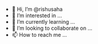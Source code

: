 - 👋 Hi, I’m @rishusaha
- 👀 I’m interested in ...
- 🌱 I’m currently learning ...
- 💞️ I’m looking to collaborate on ...
- 📫 How to reach me ...

<!---
rishusaha/rishusaha is a ✨ special ✨ repository because its `README.md` (this file) appears on your GitHub profile.
You can click the Preview link to take a look at your changes.
--->
